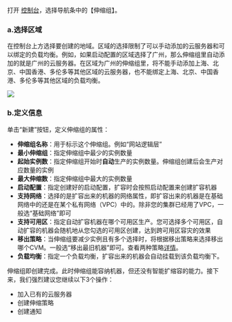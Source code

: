 打开 [控制台](https://console.cloud.tencent.com/autoscaling/config)，选择导航条中的【伸缩组】。

### a.选择区域

在控制台上方选择要创建的地域。区域的选择限制了可以手动添加的云服务器和可以绑定的负载均衡。例如，如果启动配置的区域选择了广州，那么伸缩组里自动添加的就是广州的云服务器。在区域为广州的伸缩组里，将不能手动添加上海、北京、中国香港、多伦多等其他区域的云服务器，也不能绑定上海、北京、中国香港、多伦多等其他区域的负载均衡。

![](https://main.qcloudimg.com/raw/6b37ab6219b15199a71df1b43fd4c532.png)

### b.定义信息
单击“新建”按钮，定义伸缩组的属性：

  - **伸缩组名称**：用于标示这个伸缩组。例如“网站逻辑层”
  - **最小伸缩组**：指定伸缩组中最少的实例数量
  - **起始实例数**：指定伸缩组开始时**自动**生产的实例数量。伸缩组创建后会生产对应数量的实例
  - **最大伸缩数**：指定伸缩组中最大的实例数量
  - **启动配置**：指定创建好的启动配置，扩容时会按照启动配置来创建扩容机器
  - **支持网络**：选择的是扩容出来的机器的网络属性，即扩容出来的机器是在基础网络中的还是在某个私有网络（VPC）中的。除非您的集群已经用了VPC，一般选“基础网络”即可
  - **支持可用区**：指定自动扩容机器在哪个可用区生产。您可选择多个可用区，自动扩容的机器会随机地从您勾选的可用区创建，达到跨可用区容灾的效果
  - **移出策略**：当伸缩组要减少实例且有多个选择时，将根据移出策略来选择移出哪个CVM。一般选“移出最旧机器”即可。查看两种策略[详情](https://cloud.tencent.com/document/product/377/4166#13.-.E4.BC.B8.E7.BC.A9.E7.BB.84.E7.A7.BB.E5.87.BA.E7.AD.96.E7.95.A5.E7.9A.84.E5.85.B7.E4.BD.93.E8.A7.84.E5.88.99.E6.98.AF.E4.BB.80.E4.B9.88.EF.BC.9F)。
  - **负载均衡**：指定一个负载均衡，扩容出来的机器会自动挂载到该负载均衡下。

伸缩组即创建完成。此时伸缩组能容纳机器，但还没有智能扩缩容的能力。接下来，我们强烈建议您继续以下3个操作：
 - 加入已有的云服务器
 - 创建伸缩策略
 - 创建通知
